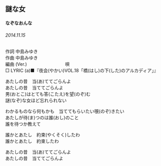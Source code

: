 ## 謎な女
#### なぞなおんな
###### 2014.11.15


作詞     中島みゆき　　　　　   
作曲      中島みゆき  　　　   
編曲 (Ver.) 　　　　　　　　
唄  　　    
□ LYRIC (a)■『夜会(やかい)VOL.18「橋(はし)の下(した)のアルカディア」』  

あたしの昔　当(あ)ててごらんよ   
あたしの昔　当ててごらんよ   
男(おとこ)はとても答(こたえ)を望(のぞ)む   
謎(なぞ)な女ほど忘れられない   
   
わかるものなら何もかも　当ててもらいたい覗(のぞ)きたい   
あたしが待(ま)つのは誰(おし)のこと   
誰を待つか教えて   
   
誰かとあたし　約束(やくそく)したわ   
誰かとあたし　約束したわ   
   
あたしの昔　当(あ)ててごらんよ   
あたしの昔　当ててごらんよ   
